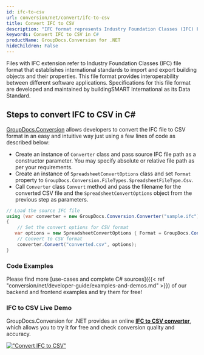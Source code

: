 ```yaml
---
id: ifc-to-csv
url: conversion/net/convert/ifc-to-csv
title: Convert IFC to CSV
description: "IFC format represents Industry Foundation Classes (IFC) File Format with .ifc extension. Learn how to convert IFC to CSV file programmatically in C# language using GroupDocs.Conversion for .NET library."
keywords: Convert IFC to CSV in C#
productName: GroupDocs.Conversion for .NET
hideChildren: False
---
```


Files with IFC extension refer to  Industry Foundation Classes (IFC) file format that establishes international standards to import and export building objects and their properties. This file format provides interoperability between different software applications. Specifications for this file format are developed and maintained by buildingSMART International as its Data Standard.

## Steps to convert IFC to CSV in C#

[GroupDocs.Conversion](https://products.groupdocs.com/conversion/net) allows developers to convert the IFC file to CSV format in an easy and intuitive way just using a few lines of code as described below:

* Create an instance of `Converter` class and pass source IFC file path as a constructor parameter. You may specify absolute or relative file path as per your requirements. 
* Create an instance of `SpreadsheetConvertOptions` class and set `Format` property to `GroupDocs.Conversion.FileTypes.SpreadsheetFileType.Csv`.
* Call `Converter` class `Convert` method and pass the filename for the converted CSV file and the `SpreadsheetConvertOptions` object from the previous step as parameters.

```csharp
// Load the source IFC file
using (var converter = new GroupDocs.Conversion.Converter("sample.ifc"))
{
    // Set the convert options for CSV format
   var options = new SpreadsheetConvertOptions { Format = GroupDocs.Conversion.FileTypes.SpreadsheetFileType.Csv };
    // Convert to CSV format
    converter.Convert("converted.csv", options);
}
```

### Code Examples

Please find more [use-cases and complete C# sources]({{< ref "conversion/net/developer-guide/examples-and-demos.md" >}}) of our backend and frontend examples and try them for free!

### IFC to CSV Live Demo

GroupDocs.Conversion for .NET provides an online [**IFC to CSV converter**](https://products.groupdocs.app/conversion/ifc-to-csv), which allows you to try it for free and check conversion quality and accuracy.

[!["Convert IFC to CSV"](conversion/net/images/convert-to-csv/convert-ifc-to-csv.png)](https://products.groupdocs.app/conversion/ifc-to-csv)